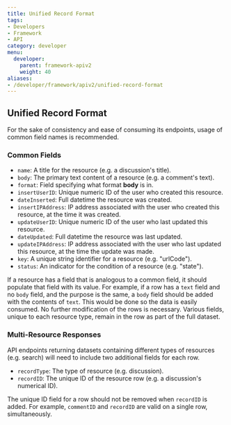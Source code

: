 ```yaml
---
title: Unified Record Format
tags:
- Developers
- Framework
- API
category: developer
menu:
  developer:
    parent: framework-apiv2
    weight: 40
aliases:
- /developer/framework/apiv2/unified-record-format
---
```

## Unified Record Format

For the sake of consistency and ease of consuming its endpoints, usage of common field names is recommended.

### Common Fields

* `name`: A title for the resource (e.g. a discussion's title).
* `body`: The primary text content of a resource (e.g. a comment's text).
* `format`: Field specifying what format **body** is in.
* `insertUserID`: Unique numeric ID of the user who created this resource.
* `dateInserted`:  Full datetime the resource was created.
* `insertIPAddress`: IP address associated with the user who created this resource, at the time it was created.
* `updateUserID`: Unique numeric ID of the user who last updated this resource.
* `dateUpdated`: Full datetime the resource was last updated.
* `updateIPAddress`: IP address associated with the user who last updated this resource, at the time the update was made.
* `key`: A unique string identifier for a resource (e.g. "urlCode").
* `status`: An indicator for the condition of a resource (e.g. "state").

If a resource has a field that is analogous to a common field, it should populate that field with its value. For example, if a row has a `text` field and no `body` field, and the purpose is the same, a `body` field should be added with the contents of `text`. This would be done so the data is easily consumed. No further modification of the rows is necessary. Various fields, unique to each resource type, remain in the row as part of the full dataset.

### Multi-Resource Responses

API endpoints returning datasets containing different types of resources (e.g. search) will need to include two additional fields for each row.

* `recordType`: The type of resource (e.g. discussion).
* `recordID`: The unique ID of the resource row (e.g. a discussion's numerical ID).

The unique ID field for a row should not be removed when `recordID` is added. For example, `commentID` and `recordID` are valid on a single row, simultaneously.
